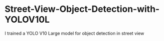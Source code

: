 # Street-View-Object-Detection-with-YOLOV10L
I trained a YOLO V10 Large model for object detection in street view 
